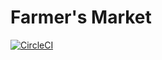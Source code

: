 # Farmer's Market

[![CircleCI](https://img.shields.io/circleci/project/github/JHart9/farmers-market.svg?style=flat-square)]()